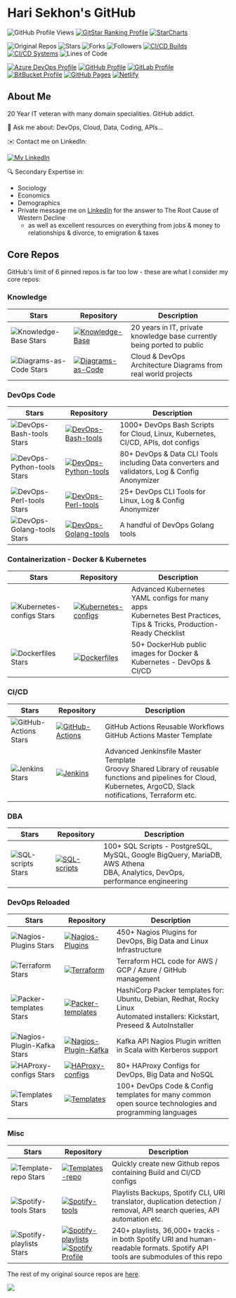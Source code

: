 # Hari Sekhon's GitHub

<!--
**HariSekhon/HariSekhon** is a ✨ _special_ ✨ repository because its `README.md` (this file) appears on your GitHub profile.

Here are some ideas to get you started:

- 🔭 I’m currently working on ...
- 🌱 I’m currently learning ...
- 👯 I’m looking to collaborate on ...
- 🤔 I’m looking for help with ...
- 💬 Ask me about ...
- 📫 How to reach me: ...
- 😄 Pronouns: ...
- ⚡ Fun fact: ...
-->

![GitHub Profile Views](https://komarev.com/ghpvc/?username=your-github-username&color=blue&label=GitHub+Profile+Views)
[![GitStar Ranking Profile](https://img.shields.io/badge/GitStar%20Ranking%20By%20Repo%20Stars-Top_0.01%25-blue?logo=github)](https://gitstar-ranking.com/HariSekhon)
[![StarCharts](https://img.shields.io/badge/Star-Charts-blue?logo=github)](https://github.com/HariSekhon/DevOps-Bash-tools/blob/master/STARCHARTS.md)

![Original Repos](https://img.shields.io/badge/Repos-28-blue?logo=github)
![Stars](https://img.shields.io/badge/Stars-7583-blue?logo=github)
![Forks](https://img.shields.io/badge/Forks-2635-blue?logo=github)
![Followers](https://img.shields.io/badge/Followers-1562-blue?logo=github)
[![CI/CD Builds](https://img.shields.io/badge/CI%2FCD%20Builds-693-blue?logo=circleci)](https://harisekhon.github.io/CI-CD/)
[![CI/CD Systems](https://img.shields.io/badge/CI%2FCD%20Systems-23-blue?logo=circleci)](https://harisekhon.github.io/CI-CD/)
![Lines of Code](https://img.shields.io/badge/lines%20of%20code-292.3k-lightgrey?logo=codecademy)

[![Azure DevOps Profile](https://img.shields.io/badge/Azure%20DevOps-HariSekhon-0078D7?logo=azure%20devops)](https://dev.azure.com/harisekhon/GitHub)
[![GitHub Profile](https://img.shields.io/badge/GitHub-HariSekhon-2088FF?logo=github)](https://github.com/HariSekhon)
[![GitLab Profile](https://img.shields.io/badge/GitLab-HariSekhon-FCA121?logo=gitlab)](https://gitlab.com/HariSekhon)
[![BitBucket Profile](https://img.shields.io/badge/BitBucket-HariSekhon-0052CC?logo=bitbucket)](https://bitbucket.org/HariSekhon)
[![GitHub Pages](https://img.shields.io/badge/GitHub-Pages-2088FF?logo=github)](https://harisekhon.github.io/CI-CD/)
[![Netlify](https://img.shields.io/badge/Netlify-site-00C7B7?logo=netlify)](https://harisekhon.netlify.app/)

## About Me

20 Year IT veteran with many domain specialities. GitHub addict.

💬 Ask me about: DevOps, Cloud, Data, Coding, APIs...

✉️ Contact me on LinkedIn:

[![My LinkedIn](https://img.shields.io/badge/LinkedIn%20Profile-HariSekhon-blue?logo=linkedin)](https://www.linkedin.com/in/HariSekhon/)

🔍 Secondary Expertise in:

- Sociology
- Economics
- Demographics
- Private message me on [LinkedIn](https://www.linkedin.com/in/HariSekhon/)
for the answer to The Root Cause of Western Decline
  - as well as excellent resources on everything from jobs & money to relationships & divorce, to emigration & taxes

## Core Repos

GitHub's limit of 6 pinned repos is far too low - these are what I consider my core repos:

### Knowledge

| Stars                                                                                                     | Repository                                                                                                                                                                                                                                                                                                                                     | Description                                                             |
|-----------------------------------------------------------------------------------------------------------|------------------------------------------------------------------------------------------------------------------------------------------------------------------------------------------------------------------------------------------------------------------------------------------------------------------------------------------------|-------------------------------------------------------------------------|
| ![Knowledge-Base Stars](https://img.shields.io/github/stars/HariSekhon/Knowledge-Base?label=)             | [![Knowledge-Base](https://img.shields.io/badge/Knowledge--Base-blue?logo=github&logoColor=white&labelColor=grey)](https://github.com/HariSekhon/Knowledge-Base)                                                                                                                                                                               | 20 years in IT, private knowledge base currently being ported to public |
| ![Diagrams-as-Code Stars](https://img.shields.io/github/stars/HariSekhon/Diagrams-as-Code?label=)         | [![Diagrams-as-Code](https://img.shields.io/badge/Diagrams--as--Code-blue?logo=github&logoColor=white&labelColor=grey)](https://github.com/HariSekhon/Diagrams-as-Code)                                                                                                                                                                        | Cloud & DevOps Architecture Diagrams from real world projects           |

### DevOps Code

| Stars                                                                                                     | Repository                                                                                                                                                                | Description                                                                                   |
|-----------------------------------------------------------------------------------------------------------|---------------------------------------------------------------------------------------------------------------------------------------------------------------------------|-----------------------------------------------------------------------------------------------|
| ![DevOps-Bash-tools Stars](https://img.shields.io/github/stars/HariSekhon/DevOps-Bash-tools?label=)       | [![DevOps-Bash-tools](https://img.shields.io/badge/DevOps--Bash-blue?logo=github&logoColor=white&labelColor=grey)](https://github.com/HariSekhon/DevOps-Bash-tools)       | 1000+ DevOps Bash Scripts for Cloud, Linux, Kubernetes, CI/CD, APIs, dot configs              |
| ![DevOps-Python-tools Stars](https://img.shields.io/github/stars/HariSekhon/DevOps-Python-tools?label=)   | [![DevOps-Python-tools](https://img.shields.io/badge/DevOps--Python-blue?logo=github&logoColor=white&labelColor=grey)](https://github.com/HariSekhon/DevOps-Python-tools) | 80+ DevOps & Data CLI Tools including Data converters and validators, Log & Config Anonymizer |
| ![DevOps-Perl-tools Stars](https://img.shields.io/github/stars/HariSekhon/DevOps-Perl-tools?label=)       | [![DevOps-Perl-tools](https://img.shields.io/badge/DevOps--Perl-blue?logo=github&logoColor=white&labelColor=grey)](https://github.com/HariSekhon/DevOps-Perl-tools)       | 25+ DevOps CLI Tools for Linux, Log & Config Anonymizer                                       |
| ![DevOps-Golang-tools Stars](https://img.shields.io/github/stars/HariSekhon/DevOps-Golang-tools?label=)   | [![DevOps-Golang-tools](https://img.shields.io/badge/DevOps--Golang-blue?logo=github&logoColor=white&labelColor=grey)](https://github.com/HariSekhon/DevOps-Golang-tools) | A handful of DevOps Golang tools                                                              |

### Containerization - Docker & Kubernetes

| Stars                                                                                                     | Repository                                                                                                                                                          | Description                                                                                                              |
|-----------------------------------------------------------------------------------------------------------|---------------------------------------------------------------------------------------------------------------------------------------------------------------------|--------------------------------------------------------------------------------------------------------------------------|
| ![Kubernetes-configs Stars](https://img.shields.io/github/stars/HariSekhon/Kubernetes-configs?label=)     | [![Kubernetes-configs](https://img.shields.io/badge/Kubernetes-blue?logo=github&logoColor=white&labelColor=grey)](https://github.com/HariSekhon/Kubernetes-configs) | Advanced Kubernetes YAML configs for many apps<br />Kubernetes Best Practices, Tips & Tricks, Production-Ready Checklist |
| ![Dockerfiles Stars](https://img.shields.io/github/stars/HariSekhon/Dockerfiles?label=)                   | [![Dockerfiles](https://img.shields.io/badge/Dockerfiles-blue?logo=github&logoColor=white&labelColor=grey)](https://github.com/HariSekhon/Dockerfiles)              | 50+ DockerHub public images for Docker & Kubernetes - DevOps & CI/CD                                                     |

### CI/CD

| Stars                                                                                         | Repository                                                                                                                                                       | Description                                                                                                                                                            |
|-----------------------------------------------------------------------------------------------|------------------------------------------------------------------------------------------------------------------------------------------------------------------|------------------------------------------------------------------------------------------------------------------------------------------------------------------------|
| ![GitHub-Actions Stars](https://img.shields.io/github/stars/HariSekhon/GitHub-Actions?label=) | [![GitHub-Actions](https://img.shields.io/badge/GitHub--Actions-blue?logo=github&logoColor=white&labelColor=grey)](https://github.com/HariSekhon/GitHub-Actions) | GitHub Actions Reusable Workflows<br/>GitHub Actions Master Template                                                                                                   |
| ![Jenkins Stars](https://img.shields.io/github/stars/HariSekhon/Jenkins?label=)               | [![Jenkins](https://img.shields.io/badge/Jenkins-blue?logo=github&logoColor=white&labelColor=grey)](https://github.com/HariSekhon/Jenkins)                       | Advanced Jenkinsfile Master Template<br />Groovy Shared Library of reusable functions and pipelines for Cloud, Kubernetes, ArgoCD, Slack notifications, Terraform etc. |

### DBA

| Stars                                                                                                   | Repository                                                                                                                                     | Description                                                                                                                    |
|---------------------------------------------------------------------------------------------------------|------------------------------------------------------------------------------------------------------------------------------------------------|--------------------------------------------------------------------------------------------------------------------------------|
| ![SQL-scripts Stars](https://img.shields.io/github/stars/HariSekhon/SQL-scripts?label=)                 | [![SQL-scripts](https://img.shields.io/badge/SQL-blue?logo=github&logoColor=white&labelColor=grey)](https://github.com/HariSekhon/SQL-scripts) | 100+ SQL Scripts - PostgreSQL, MySQL, Google BigQuery, MariaDB, AWS Athena<br/>DBA, Analytics, DevOps, performance engineering |

### DevOps Reloaded

| Stars                                                                                                   | Repository                                                                                                                                                                       | Description                                                                                                                      |
|---------------------------------------------------------------------------------------------------------|----------------------------------------------------------------------------------------------------------------------------------------------------------------------------------|----------------------------------------------------------------------------------------------------------------------------------|
| ![Nagios-Plugins Stars](https://img.shields.io/github/stars/HariSekhon/Nagios-Plugins?label=)           | [![Nagios-Plugins](https://img.shields.io/badge/Nagios--Plugins-blue?logo=github&logoColor=white&labelColor=grey)](https://github.com/HariSekhon/Nagios-Plugins)                 | 450+ Nagios Plugins for DevOps, Big Data and Linux Infrastructure                                                                |
| ![Terraform Stars](https://img.shields.io/github/stars/HariSekhon/Terraform?label=)                     | [![Terraform](https://img.shields.io/badge/Terraform-blue?logo=github&logoColor=white&labelColor=grey)](https://github.com/HariSekhon/Terraform)                                 | Terraform HCL code for AWS / GCP / Azure / GitHub management                                                                     |
| ![Packer-templates Stars](https://img.shields.io/github/stars/HariSekhon/Packer-templates?label=)       | [![Packer-templates](https://img.shields.io/badge/Packer-blue?logo=github&logoColor=white&labelColor=grey)](https://github.com/HariSekhon/Packer-templates)                      | HashiCorp Packer templates for: Ubuntu, Debian, Redhat, Rocky Linux<br/>Automated installers: Kickstart, Preseed & AutoInstaller |
| ![Nagios-Plugin-Kafka Stars](https://img.shields.io/github/stars/HariSekhon/Nagios-Plugin-Kafka?label=) | [![Nagios-Plugin-Kafka](https://img.shields.io/badge/Nagios--Plugin--Kafka-blue?logo=github&logoColor=white&labelColor=grey)](https://github.com/HariSekhon/Nagios-Plugin-Kafka) | Kafka API Nagios Plugin written in Scala with Kerberos support                                                                   |
| ![HAProxy-configs Stars](https://img.shields.io/github/stars/HariSekhon/HAProxy-configs?label=)         | [![HAProxy-configs](https://img.shields.io/badge/HAProxy-blue?logo=github&logoColor=white&labelColor=grey)](https://github.com/HariSekhon/HAProxy-configs)                       | 80+ HAProxy Configs for DevOps, Big Data and NoSQL                                                                               |
| ![Templates Stars](https://img.shields.io/github/stars/HariSekhon/Templates?label=)                     | [![Templates](https://img.shields.io/badge/Templates-blue?logo=github&logoColor=white&labelColor=grey)](https://github.com/HariSekhon/Templates)                                 | 100+ DevOps Code & Config templates for many common open source technologies and programming languages                           |

### Misc

| Stars                                                                                               | Repository                                                                                                                                                                                                                                                                                                                                     | Description                                                                                                                    |
|-----------------------------------------------------------------------------------------------------|------------------------------------------------------------------------------------------------------------------------------------------------------------------------------------------------------------------------------------------------------------------------------------------------------------------------------------------------|--------------------------------------------------------------------------------------------------------------------------------|
| ![Template-repo Stars](https://img.shields.io/github/stars/HariSekhon/Template-repo?label=)         | [![Templates-repo](https://img.shields.io/badge/Template--repo-blue?logo=github&logoColor=white&labelColor=grey)](https://github.com/HariSekhon/Template-repo)                                                                                                                                                                                 | Quickly create new Github repos containing Build and CI/CD configs                                                             |
| ![Spotify-tools Stars](https://img.shields.io/github/stars/HariSekhon/Spotify-tools?label=)         | [![Spotify-tools](https://img.shields.io/badge/Spotify--tools-blue?logo=github&logoColor=white&labelColor=grey)](https://github.com/HariSekhon/Spotify-tools)                                                                                                                                                                                  | Playlists Backups, Spotify CLI, URI translator, duplication detection / removal, API search queries, API automation etc.       |
| ![Spotify-playlists Stars](https://img.shields.io/github/stars/HariSekhon/Spotify-playlists?label=) | [![Spotify-playlists](https://img.shields.io/badge/Spotify--playlists-blue?logo=github&logoColor=white&labelColor=grey)](https://github.com/HariSekhon/Spotify-playlists)<br />[![Spotify Profile](https://img.shields.io/badge/Spotify%20Profile-HariSekhon-brightgreen?logo=spotify&style=social)](https://open.spotify.com/user/harisekhon) | 240+ playlists, 36,000+ tracks - in both Spotify URI and human-readable formats. Spotify API tools are submodules of this repo |

The rest of my original source repos are
[here](https://github.com/HariSekhon?tab=repositories&q=&type=source&language=&sort=stargazers).

<!-- 1x1 pixel counter to record hits -->
![](https://hit.yhype.me/github/profile?user_id=2211051)
